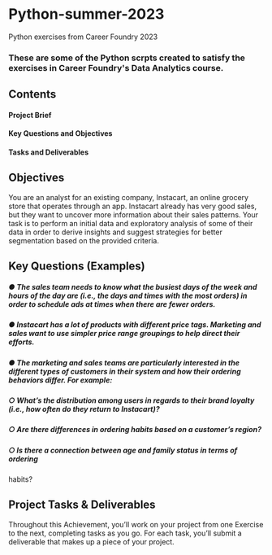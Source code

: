 # Python-summer-2023
Python exercises from Career Foundry 2023

### These are some of the Python scrpts created to satisfy the exercises in Career Foundry's Data Analytics course.

## Contents
#### Project Brief
#### Key Questions and Objectives
#### Tasks and Deliverables


## Objectives
You are an analyst for an existing company, Instacart, an online grocery store that operates through an app. Instacart already has very good sales, but they want to uncover more information about their sales patterns. Your task is to perform an initial data and exploratory analysis of some of their data in order to derive insights and suggest strategies for better segmentation based on the provided criteria.

## Key Questions (Examples)
##### ● The sales team needs to know what the busiest days of the week and hours of the day are (i.e., the days and times with the most orders) in order to schedule ads at times when there are fewer orders.
##### ● Instacart has a lot of products with different price tags. Marketing and sales want to use simpler price range groupings to help direct their efforts. 
##### ● The marketing and sales teams are particularly interested in the different types of customers in their system and how their ordering behaviors differ. For example:
##### ○ What’s the distribution among users in regards to their brand loyalty (i.e., how often do they return to Instacart)?
##### ○ Are there differences in ordering habits based on a customer’s region?
##### ○ Is there a connection between age and family status in terms of ordering
habits?

## Project Tasks & Deliverables
Throughout this Achievement, you’ll work on your project from one Exercise to the next, completing tasks as you go. For each task, you’ll submit a deliverable that makes up a piece of your project. 
